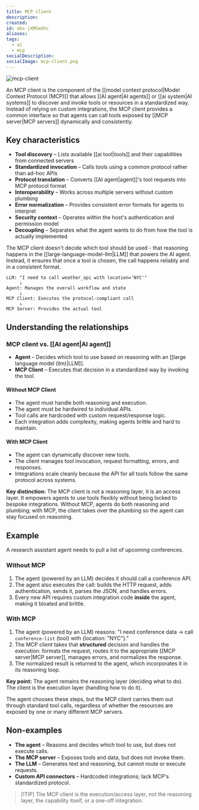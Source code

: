 ```yaml
---
title: MCP client
description:
created:
id: obs-jXMSeUhc
aliases:
tags:
  - ai
  - mcp
socialDescription:
socialImage: mcp-client.png
---
```


![mcp-client](static/mcp-client.png)

An MCP client is the component of the [[model context protocol|Model Context Protocol (MCP)]] that allows [[AI agent|AI agents]] or [[ai system|AI systems]] to discover and invoke tools or resources in a standardized way. Instead of relying on custom integrations, the MCP client provides a common interface so that agents can call tools exposed by [[MCP server|MCP servers]] dynamically and consistently.

## Key characteristics

- **Tool discovery** – Lists available [[ai tool|tools]] and their capabilities from connected servers
- **Standardized invocation** – Calls tools using a common protocol rather than ad-hoc APIs
- **Protocol translation** – Converts [[AI agent|agent]]'s tool requests into MCP protocol format
- **Interoperability** – Works across multiple servers without custom plumbing
- **Error normalization** – Provides consistent error formats for agents to interpret
- **Security context** – Operates within the host's authentication and permission model
- **Decoupling** – Separates what the agent wants to do from how the tool is actually implemented

The MCP client doesn't decide which tool should be used - that reasoning happens in the [[large-language-model-llm|LLM]] that powers the AI agent. Instead, it ensures that once a tool is chosen, the call happens reliably and in a consistent format.

```text
LLM: "I need to call weather_api with location='NYC'"
     ↓
Agent: Manages the overall workflow and state
     ↓
MCP Client: Executes the protocol-compliant call
     ↓
MCP Server: Provides the actual tool
```

## Understanding the relationships

### MCP client vs. [[AI agent|AI agent]]

- **Agent** – Decides which tool to use based on reasoning with an [[large language model (llm)|LLM]].
- **MCP Client** – Executes that decision in a standardized way by invoking the tool.

#### Without MCP Client

- The agent must handle both reasoning and execution.
- The agent must be hardwired to individual APIs.
- Tool calls are hardcoded with custom request/response logic.
- Each integration adds complexity, making agents brittle and hard to maintain.

#### With MCP Client

- The agent can dynamically discover new tools.
- The client manages tool invocation, request formatting, errors, and responses.
- Integrations scale cleanly because the API for all tools follow the same protocol across systems.

**Key distinction:** The MCP client is not a reasoning layer, it is an access layer. It empowers agents to use tools flexibly without being locked to bespoke integrations. Without MCP, agents do both reasoning and plumbing; with MCP, the client takes over the plumbing so the agent can stay focused on reasoning.

## Example

A research assistant agent needs to pull a list of upcoming conferences.

### Without MCP

1. The agent (powered by an LLM) decides it should call a conference API.
2. The agent also executes the call: builds the HTTP request, adds authentication, sends it, parses the JSON, and handles errors.
3. Every new API requires custom integration code **inside** the agent, making it bloated and brittle.

### With MCP

1. The agent (powered by an LLM) reasons: "I need conference data → call `conference-list` (tool) with {location: "NYC"}."
2. The MCP client takes that **structured** decision and handles the execution: formats the request, routes it to the appropriate [[MCP server|MCP server]], manages errors, and normalizes the response.
3. The normalized result is returned to the agent, which incorporates it in its reasoning loop.

**Key point:** The agent remains the reasoning layer (deciding what to do). The client is the execution layer (handling how to do it).

The agent chooses these steps, but the MCP client carries them out through standard tool calls, regardless of whether the resources are exposed by one or many different MCP servers.

## Non-examples

- **The agent** – Reasons and decides which tool to use, but does not execute calls.
- **The MCP server** – Exposes tools and data, but does not invoke them.
- **The LLM** – Generates text and reasoning, but cannot route or execute requests.
- **Custom API connectors** – Hardcoded integrations; lack MCP's standardized protocol.

> [!TIP] The MCP client is the execution/access layer, not the reasoning layer, the capability itself, or a one-off integration.
